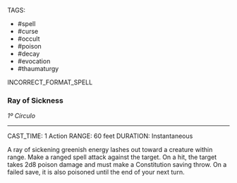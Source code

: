TAGS:
- #spell
- #curse
- #occult
- #poison
- #decay
- #evocation
- #thaumaturgy

INCORRECT_FORMAT_SPELL
### Ray of Sickness
*1º Círculo*
___
CAST_TIME: 1 Action
RANGE: 60 feet
DURATION: Instantaneous

A ray of sickening greenish energy lashes out toward a creature within range.
Make a ranged spell attack against the target. On a hit, the target takes 2d8 poison damage and must make a Constitution saving throw. On a failed save, it is also poisoned until the end of your next turn.
